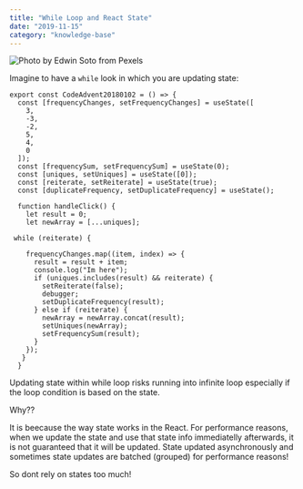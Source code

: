 ```yaml
---
title: "While Loop and React State"
date: "2019-11-15"
category: "knowledge-base"
---
```


![](https://i.imgur.com/8pjW3Uh.jpg "Photo by Edwin Soto from Pexels")

Imagine to have a <code>while</code> look in which you are updating state:
```
export const CodeAdvent20180102 = () => {
  const [frequencyChanges, setFrequencyChanges] = useState([
    3,
    -3,
    -2,
    5,
    4,
    0
  ]);
  const [frequencySum, setFrequencySum] = useState(0);
  const [uniques, setUniques] = useState([0]);
  const [reiterate, setReiterate] = useState(true);
  const [duplicateFrequency, setDuplicateFrequency] = useState();

  function handleClick() {
    let result = 0;
    let newArray = [...uniques];

 while (reiterate) {

    frequencyChanges.map((item, index) => {
      result = result + item;
      console.log("Im here");
      if (uniques.includes(result) && reiterate) {
        setReiterate(false);
        debugger;
        setDuplicateFrequency(result);
      } else if (reiterate) {
        newArray = newArray.concat(result);
        setUniques(newArray);
        setFrequencySum(result);
      }
    });
   }
  }

```

Updating state within while loop risks running into infinite loop especially if the loop condition is based on the state.

Why??

It is beecause the way state works in the React. For performance reasons, when we update the state and use that state info immediatelly afterwards, it is not guaranteed that it will be updated. State updated asynchronously and sometimes state updates are batched (grouped) for performance reasons! 

So dont rely on states too much!